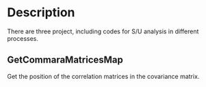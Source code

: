 # Description 
There are three project, including codes for S/U analysis in different processes.  
## GetCommaraMatricesMap
Get the position of the correlation matrices in the covariance matrix.  

